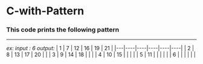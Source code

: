 # C-with-Pattern
### This code prints the following pattern
***
*ex:
input : 6*
*output:*
| 1 | 7  | 12 | 16 | 19 | 21 |
|---|----|----|----|----|----|
| 2 | 8  | 13 | 17 | 20 |    |
| 3 | 9  | 14 | 18 |    |    |
| 4 | 10 | 15 |    |    |    |
| 5 | 11 |    |    |    |    |
| 6 |    |    |    |    |    |
